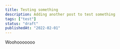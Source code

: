 ```yaml
---
title: Testing something
description: Adding another post to test something
tags: ["test"]
status: "draft"
publishedAt: "2022-02-01"
---
```


Woohooooooo

